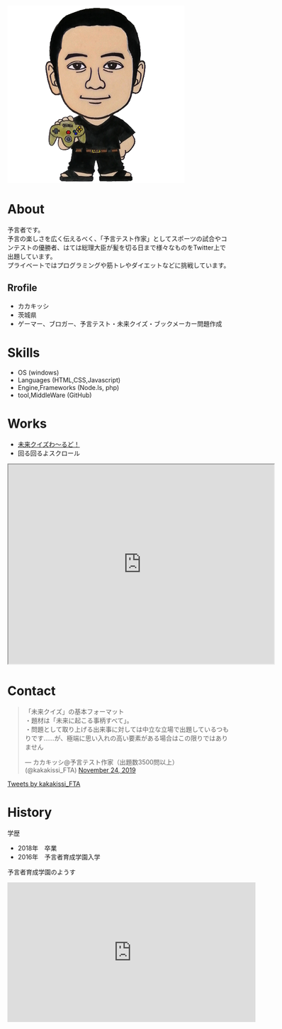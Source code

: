 ![プロフィール写真](blog-profile-icon-2.png)

# About

予言者です。  
予言の楽しさを広く伝えるべく、「予言テスト作家」としてスポーツの試合やコンテストの優勝者、はては総理大臣が髪を切る日まで様々なものをTwitter上で出題しています。  
プライベートではプログラミングや筋トレやダイエットなどに挑戦しています。

## Rrofile
- カカキッシ
- 茨城県
- ゲーマー、ブロガー、予言テスト・未来クイズ・ブックメーカー問題作成

# Skills
- OS (windows)
- Languages (HTML,CSS,Javascript)
- Engine,Frameworks (Node.ls, php)
- tool,MiddleWare (GitHub)

# Works
- [未来クイズわ～るど！](https://futurequiz.world/)
- 回る回るよスクロール
<iframe src="https://www.openprocessing.org/sketch/825158/embed/" width="600" height="450"></iframe>

# Contact

<blockquote class="twitter-tweet"><p lang="ja" dir="ltr">「未来クイズ」の基本フォーマット<br>・題材は「未来に起こる事柄すべて」。<br>・問題として取り上げる出来事に対しては中立な立場で出題しているつもりです……が、極端に思い入れの高い要素がある場合はこの限りではありません</p>&mdash; カカキッシ@予言テスト作家（出題数3500問以上） (@kakakissi_FTA) <a href="https://twitter.com/kakakissi_FTA/status/1198499367331565569?ref_src=twsrc%5Etfw">November 24, 2019</a></blockquote> <script async src="https://platform.twitter.com/widgets.js" charset="utf-8"></script>

<a class="twitter-timeline" data-width="400" data-height="600" data-theme="light" href="https://twitter.com/kakakissi_FTA?ref_src=twsrc%5Etfw">Tweets by kakakissi_FTA</a> <script async src="https://platform.twitter.com/widgets.js" charset="utf-8"></script>

# History
学歴
- 2018年　卒業
- 2016年　予言者育成学園入学

予言者育成学園のようす
<iframe width="560" height="315" src="https://www.youtube.com/embed/aALk-ml9gQI" frameborder="0" allow="accelerometer; autoplay; encrypted-media; gyroscope; picture-in-picture" allowfullscreen></iframe>
